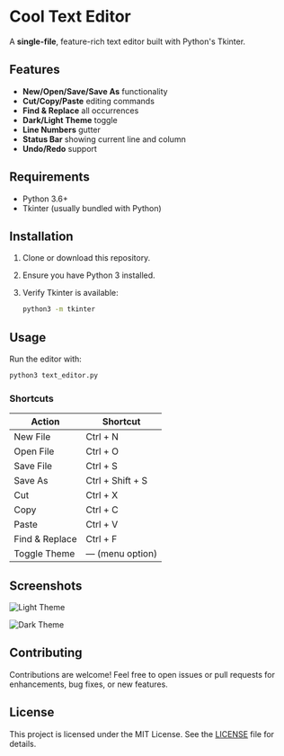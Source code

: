 # Cool Text Editor

A **single-file**, feature-rich text editor built with Python's Tkinter.

## Features

* **New/Open/Save/Save As** functionality
* **Cut/Copy/Paste** editing commands
* **Find & Replace** all occurrences
* **Dark/Light Theme** toggle
* **Line Numbers** gutter
* **Status Bar** showing current line and column
* **Undo/Redo** support

## Requirements

* Python 3.6+
* Tkinter (usually bundled with Python)

## Installation

1. Clone or download this repository.
2. Ensure you have Python 3 installed.
3. Verify Tkinter is available:

   ```bash
   python3 -m tkinter
   ```

## Usage

Run the editor with:

```bash
python3 text_editor.py
```

### Shortcuts

| Action         | Shortcut         |
| -------------- | ---------------- |
| New File       | Ctrl + N         |
| Open File      | Ctrl + O         |
| Save File      | Ctrl + S         |
| Save As        | Ctrl + Shift + S |
| Cut            | Ctrl + X         |
| Copy           | Ctrl + C         |
| Paste          | Ctrl + V         |
| Find & Replace | Ctrl + F         |
| Toggle Theme   | — (menu option)  |

## Screenshots

![Light Theme](https://via.placeholder.com/800x400?text=Light+Theme)

![Dark Theme](https://via.placeholder.com/800x400?text=Dark+Theme)

## Contributing

Contributions are welcome! Feel free to open issues or pull requests for enhancements, bug fixes, or new features.

## License

This project is licensed under the MIT License. See the [LICENSE](LICENSE) file for details.
